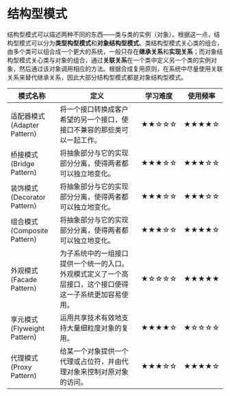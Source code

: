 # 结构型模式

结构型模式可以描述两种不同的东西——类与类的实例（对象）。根据这一点，结构型模式可以分为**类型构型模式**和**对象结构型模式**。类结构型模式关心类的组合，由多个类可以组合成一个更大的系统，一般只存在**继承关系**和**实现关系**；而对象结构型模式关心类与对象的组合，通过**关联关系**在一个类中定义另一个类的实例对象，然后通过该对象调用相应的方法。根据合成复用原则，在系统中尽量使用关联关系来替代继承关系，因此大部分结构型模式都是对象结构型模式。

| 模式名称 | 定义 | 学习难度 | 使用频率 |
|  ----  | ----  | ----| ----|
| 适配器模式<br>(Adapter Pattern) | 将一个接口转换成客户希望的另一个接口，使接口不兼容的那些类可以一起工作。 | ★★☆☆☆ | ★★★★☆ |
| 桥接模式<br>(Bridge Pattern) | 将抽象部分与它的实现部分分离，使得两者都可以独立地变化。 | ★★★☆☆ | ★★★☆☆ |
| 装饰模式<br>(Decorator Pattern) | 将抽象部分与它的实现部分分离，使得两者都可以独立地变化。 | ★★★☆☆ | ★★★☆☆ |
| 组合模式<br>(Composite Pattern) | 将抽象部分与它的实现部分分离，使得两者都可以独立地变化。 | ★★★☆☆ | ★★★★☆ |
| 外观模式<br>(Facade Pattern) | 为子系统中的一组接口提供一个统一的入口。外观模式定义了一个高层接口，这个接口使得这一子系统更加容易使用。 | ★☆☆☆☆ | ★★★★★ |
|享元模式<br>(Flyweight Pattern) | 运用共享技术有效地支持大量细粒度对象的复用。 | ★★★★☆ | ★☆☆☆☆ |
|代理模式<br>(Proxy Pattern) | 给某一个对象提供一个代理或占位符，并由代理对象来控制对原对象的访问。 | ★★★☆☆ | ★★★★☆ |